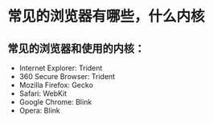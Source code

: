# 常见的浏览器有哪些，什么内核

## 常见的浏览器和使用的内核：
* Internet Explorer: Trident
* 360 Secure Browser: Trident
* Mozilla Firefox: Gecko
* Safari: WebKit
* Google Chrome: Blink
* Opera: Blink
